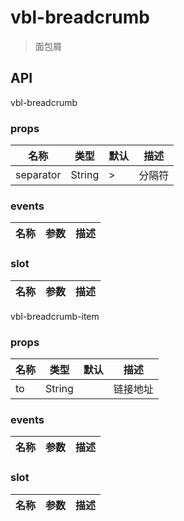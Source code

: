 # vbl-breadcrumb

>面包屑

## API

vbl-breadcrumb

### props
|名称|类型|默认|描述
|----|----|----|----
|separator|String|>|分隔符

### events
|名称|参数|描述
|----|----|----

### slot
|名称|参数|描述
|----|----|----

vbl-breadcrumb-item

### props
|名称|类型|默认|描述
|----|----|----|----
|to|String||链接地址

### events
|名称|参数|描述
|----|----|----

### slot
|名称|参数|描述
|----|----|----
